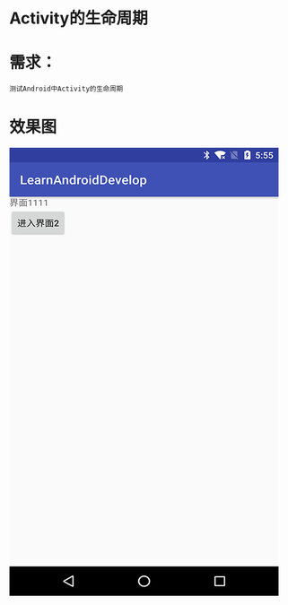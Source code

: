 # Activity的生命周期

# 需求：
    测试Android中Activity的生命周期
    
# 效果图
![截图](https://github.com/BruceAnda/LearnAndroidDevelop/blob/master/screenshot/basic/component/activity/demos/activitylifecycle/pic.png)